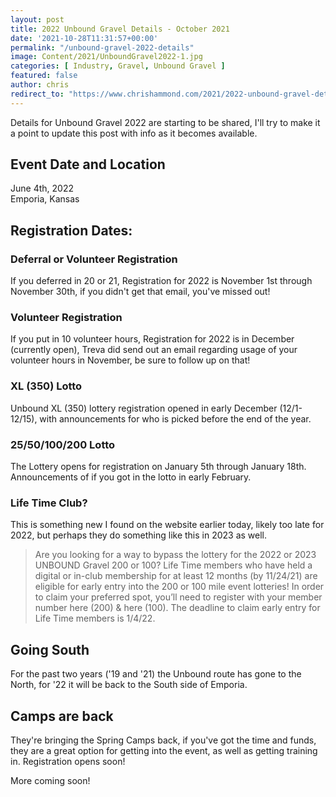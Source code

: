 ```yaml
---
layout: post
title: 2022 Unbound Gravel Details - October 2021
date: '2021-10-28T11:31:57+00:00'
permalink: "/unbound-gravel-2022-details"
image: Content/2021/UnboundGravel2022-1.jpg
categories: [ Industry, Gravel, Unbound Gravel ]
featured: false
author: chris
redirect_to: "https://www.chrishammond.com/2021/2022-unbound-gravel-details-october-2021"
---
```


Details for Unbound Gravel 2022 are starting to be shared, I'll try to make it a point to update this post with info as it becomes available.

## Event Date and Location
June 4th, 2022  
Emporia, Kansas

## Registration Dates:

### Deferral or Volunteer Registration
If you deferred in 20 or 21, Registration for 2022 is November 1st through November 30th, if you didn't get that email, you've missed out!

### Volunteer Registration
If you put in 10 volunteer hours, Registration for 2022 is in December (currently open), Treva did send out an email regarding usage of your volunteer hours in November, be sure to follow up on that!

### XL (350) Lotto
Unbound XL (350) lottery registration opened in early December (12/1-12/15), with announcements for who is picked before the end of the year.

### 25/50/100/200 Lotto
The Lottery opens for registration on January 5th through January 18th. Announcements of if you got in the lotto in early February.

### Life Time Club?
This is something new I found on the website earlier today, likely too late for 2022, but perhaps they do something like this in 2023 as well. 
> Are you looking for a way to bypass the lottery for the 2022 or 2023 UNBOUND Gravel 200 or 100? Life Time members who have held a digital or in-club membership for at least 12 months (by 11/24/21) are eligible for early entry into the 200 or 100 mile event lotteries! In order to claim your preferred spot, you’ll need to register with your member number here (200) & here (100). The deadline to claim early entry for Life Time members is 1/4/22.

## Going South
For the past two years ('19 and '21) the Unbound route has gone to the North, for '22 it will be back to the South side of Emporia.

## Camps are back
They're bringing the Spring Camps back, if you've got the time and funds, they are a great option for getting into the event, as well as getting training in. Registration opens soon!

More coming soon!
